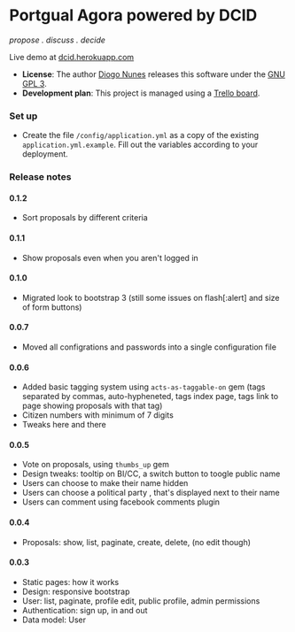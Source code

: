 Portgual Agora powered by DCID
====

*propose . discuss . decide*

Live demo at [dcid.herokuapp.com](http://dcid.herokuapp.com//)

- **License**: The author [Diogo Nunes](http://github.com/dialex) releases this software under the [GNU GPL 3](http://www.gnu.org/licenses/gpl.txt).
- **Development plan**: This project is managed using a [Trello board](https://trello.com/b/36itFGvs/dcid).

### Set up

- Create the file `/config/application.yml` as a copy of the existing `application.yml.example`. Fill out the variables according to your deployment.


### Release notes

#### 0.1.2

- Sort proposals by different criteria

#### 0.1.1

- Show proposals even when you aren't logged in

#### 0.1.0

- Migrated look to bootstrap 3 (still some issues on flash[:alert] and size of form buttons)

#### 0.0.7

- Moved all configrations and passwords into a single configuration file

#### 0.0.6
- Added basic tagging system using `acts-as-taggable-on` gem (tags separated by commas, auto-hypheneted, tags index page, tags link to page showing proposals with that tag)
- Citizen numbers with minimum of 7 digits
- Tweaks here and there

#### 0.0.5

- Vote on proposals, using `thumbs_up` gem
- Design tweaks: tooltip on BI/CC, a switch button to toogle public name
- Users can choose to make their name hidden
- Users can choose a political party , that's displayed next to their name
- Users can comment using facebook comments plugin

#### 0.0.4

- Proposals: show, list, paginate, create, delete, (no edit though)

#### 0.0.3

- Static pages: how it works
- Design: responsive bootstrap
- User: list, paginate, profile edit, public profile, admin permissions
- Authentication: sign up, in and out
- Data model: User
